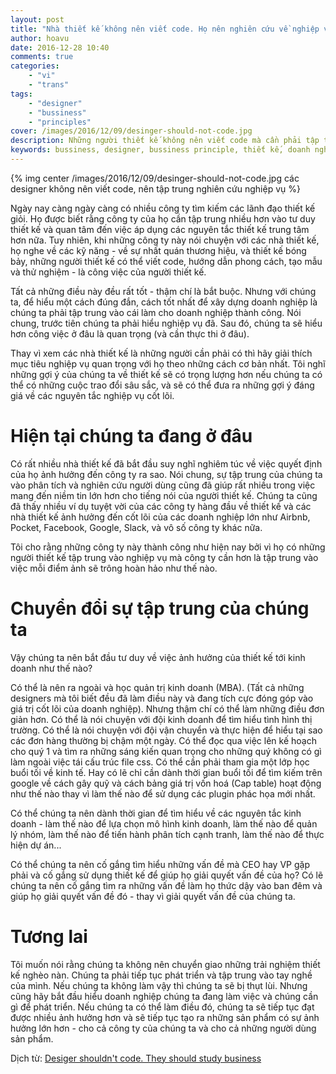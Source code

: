 ```yaml
---
layout: post
title: "Nhà thiết kế không nên viết code. Họ nên nghiên cứu về nghiệp vụ."
author: hoavu
date: 2016-12-28 10:40
comments: true
categories:
    - "vi"
    - "trans"
tags:
    - "designer"
    - "bussiness"
    - "principles"
cover: /images/2016/12/09/desinger-should-not-code.jpg
description: Những người thiết kế không nên viết code mà cần phải tập trung nghiên cứu về nghiệp vụ.
keywords: bussiness, designer, bussiness principle, thiết kế, doanh nghiệp
---
```

{% img center /images/2016/12/09/desinger-should-not-code.jpg các designer không nên viết code, nên tập trung nghiên cứu nghiệp vụ %}

Ngày nay càng ngày càng có nhiều công ty tìm kiếm các lãnh đạo thiết kế giỏi. Họ được biết rằng công ty của họ cần tập trung nhiều hơn vào tư duy thiết kế và quan tâm đến việc áp dụng các nguyên tắc thiết kế trung tâm hơn nữa. Tuy nhiên, khi những công ty này nói chuyện với các nhà thiết kế, họ nghe về các kỹ năng - về sự nhất quán thương hiệu, và thiết kế bóng bảy, những người thiết kế có thể viết code, hướng dẫn phong cách, tạo mẫu và thử nghiệm - là công việc của người thiết kế. 

Tất cả những điều này đều rất tốt - thậm chí là bắt buộc. Nhưng với chúng ta, để hiểu một cách đúng đắn, cách tốt nhất để xây dựng doanh nghiệp là chúng ta phải tập trung vào cái làm cho doanh nghiệp thành công. Nói chung, trước tiên chúng ta phải hiểu nghiệp vụ đã. Sau đó, chúng ta sẽ hiểu hơn công việc ở đâu là quan trọng (và cần thực thi ở đâu).

<!-- more -->

Thay vì xem các nhà thiết kế là những người cần phải có thì hãy giải thích mục tiêu nghiệp vụ quan trọng với họ theo những cách cơ bản nhất. Tôi nghĩ những gợi ý của chúng ta về thiết kế sẽ có trọng lượng hơn nếu chúng ta có thể có những cuộc trao đổi sâu sắc, và sẽ có thể đưa ra những gợi ý đáng giá về các nguyên tắc nghiệp vụ cốt lõi.
 
Hiện tại chúng ta đang ở đâu
============================

Có rất nhiều nhà thiết kế đã bắt đầu suy nghĩ nghiêm túc về việc quyết định của họ ảnh hưởng đến công ty ra sao. Nói chung, sự tập trung của chúng ta vào phân tích và nghiên cứu người dùng cũng đã giúp rất nhiều trong việc mang đến niềm tin lớn hơn cho tiếng nói của người thiết kế. Chúng ta cũng đã thấy nhiều ví dụ tuyệt vời của các công ty hàng đầu về thiết kế và các nhà thiết kế ảnh hưởng đến cốt lõi của các doanh nghiệp lớn như Airbnb, Pocket, Facebook, Google, Slack, và vô số công ty khác nữa.

Tôi cho rằng những công ty này thành công như hiện nay bởi vì họ có những người thiết kế tập trung vào nghiệp vụ mà công ty cần hơn là tập trung vào việc mỗi điểm ảnh sẽ trông hoàn hảo như thế nào.

Chuyển đổi sự tập trung của chúng ta
====================================
Vậy chúng ta nên bắt đầu tư duy về việc ảnh hưởng của thiết kế tới kinh doanh như thế nào?

Có thể là nên ra ngoài và học quản trị kinh doanh (MBA). (Tất cả những designers mà tôi biết đều đã làm điều này và đang tích cực đóng góp vào giá trị cốt lõi của doanh nghiệp). Nhưng thậm chí có thể làm những điều đơn giản hơn. Có thể là nói chuyện với đội kinh doanh để tìm hiểu tình hình thị trường. Có thể là nói chuyện với đội vận chuyển và thực hiện để hiểu tại sao các đơn hàng thường bị chậm một ngày. Có thể đọc qua việc lên kế hoạch cho quý 1 và tìm ra những sáng kiến quan trọng cho những quý không có gì làm ngoài việc tái cấu trúc file css. Có thể cần phải tham gia một lớp học buổi tối về kinh tế. Hay có lẽ chỉ cần dành thời gian buổi tối để tìm kiếm trên google về cách gây quỹ và cách bảng giá trị vốn hoá (Cap table) hoạt động như thế nào thay vì làm thế nào để sử dụng các plugin phác họa mới nhất.

Có thể chúng ta nên dành thời gian để tìm hiểu về các nguyên tắc kinh doanh - làm thế nào để lựa chọn mô hình kinh doanh, làm thế nào để quản lý nhóm, làm thế nào để tiến hành phân tích cạnh tranh, làm thế nào để thực hiện dự án...

Có thể chúng ta nên cố gắng tìm hiểu những vấn đề mà CEO hay VP gặp phải và cố gắng sử dụng thiết kế để giúp họ giải quyết vấn đề của họ? Có lẽ chúng ta nên cố gắng tìm ra những vấn đề làm họ thức dậy vào ban đêm và giúp họ giải quyết vấn đề đó - thay vì giải quyết vấn đề của chúng ta.

Tương lai
=========
Tôi muốn nói rằng chúng ta không nên chuyển giao những trải nghiệm thiết kế nghèo nàn. Chúng ta phải tiếp tục phát triển và tập trung vào tay nghề của mình. Nếu chúng ta không làm vậy thì chúng ta sẽ bị thụt lùi. Nhưng cũng hãy bắt đầu hiểu doanh nghiệp chúng ta đang làm việc và chúng cần gì để phát triển. Nếu chúng ta có thể làm điều đó, chúng ta sẽ tiếp tục đạt được nhiều ảnh hưởng hơn và sẽ tiếp tục tạo ra những sản phẩm có sự ảnh hưởng lớn hơn - cho cả công ty của chúng ta và cho cả những người dùng sản phẩm.

Dịch từ: [Desiger shouldn't code. They should study business](https://medium.com/@joshuantaylor/designers-shouldn-t-code-they-should-study-business-dc3e7e203d39#.cp5ipre7v)
